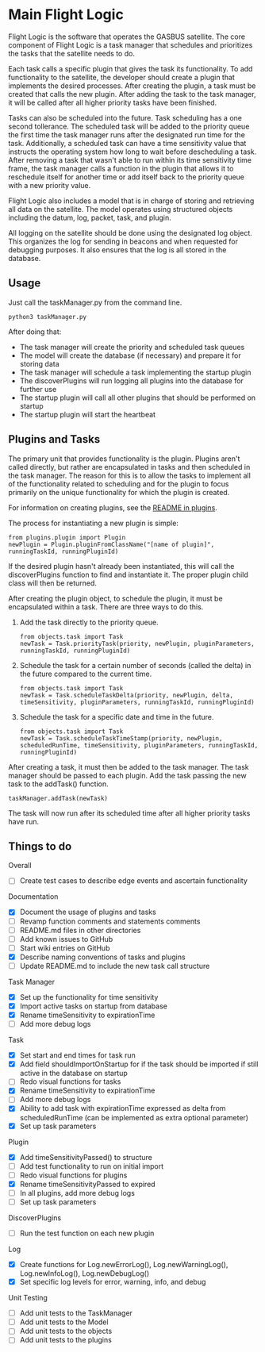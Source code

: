 # Main Flight Logic

Flight Logic is the software that operates the GASBUS satellite. The core component of Flight Logic is a task manager that schedules and prioritizes the tasks that the satellite needs to do.

Each task calls a specific plugin that gives the task its functionality. To add functionality to the satellite, the developer should create a plugin that implements the desired processes. After creating the plugin, a task must be created that calls the new plugin. After adding the task to the task manager, it will be called after all higher priority tasks have been finished.

Tasks can also be scheduled into the future. Task scheduling has a one second tollerance. The scheduled task will be added to the priority queue the first time the task manager runs after the designated run time for the task. Additionally, a scheduled task can have a time sensitivity value that instructs the operating system how long to wait before descheduling a task. After removing a task that wasn't able to run within its time sensitivity time frame, the task manager calls a function in the plugin that allows it to reschedule itself for another time or add itself back to the priority queue with a new priority value.

Flight Logic also includes a model that is in charge of storing and retrieving all data on the satellite. The model operates using structured objects including the datum, log, packet, task, and plugin.

All logging on the satellite should be done using the designated log object. This organizes the log for sending in beacons and when requested for debugging purposes. It also ensures that the log is all stored in the database.

## Usage

Just call the taskManager.py from the command line.

    python3 taskManager.py

After doing that:

- The task manager will create the priority and scheduled task queues
- The model will create the database (if necessary) and prepare it for storing data
- The task manager will schedule a task implementing the startup plugin
- The discoverPlugins will run logging all plugins into the database for further use
- The startup plugin will call all other plugins that should be performed on startup
- The startup plugin will start the heartbeat

## Plugins and Tasks

The primary unit that provides functionality is the plugin. Plugins aren't called directly, but rather are encapsulated in tasks and then scheduled in the task manager. The reason for this is to allow the tasks to implement all of the functionality related to scheduling and for the plugin to focus primarily on the unique functionality for which the plugin is created.

For information on creating plugins, see the [README in plugins](mainFlightLogic/plugins/README.md#creating-a-new-plugin).

The process for instantiating a new plugin is simple:

    from plugins.plugin import Plugin
    newPlugin = Plugin.pluginFromClassName("[name of plugin]", runningTaskId, runningPluginId)

If the desired plugin hasn't already been instantiated, this will call the discoverPlugins function to find and instantiate it. The proper plugin child class will then be returned.

After creating the plugin object, to schedule the plugin, it must be encapsulated within a task. There are three ways to do this.

1.  Add the task directly to the priority queue.

        from objects.task import Task
        newTask = Task.priorityTask(priority, newPlugin, pluginParameters, runningTaskId, runningPluginId)

2.  Schedule the task for a certain number of seconds (called the delta) in the future compared to the current time.

        from objects.task import Task
        newTask = Task.scheduleTaskDelta(priority, newPlugin, delta, timeSensitivity, pluginParameters, runningTaskId, runningPluginId)

3.  Schedule the task for a specific date and time in the future.

        from objects.task import Task
        newTask = Task.scheduleTaskTimeStamp(priority, newPlugin, scheduledRunTime, timeSensitivity, pluginParameters, runningTaskId, runningPluginId)

After creating a task, it must then be added to the task manager. The task manager should be passed to each plugin. Add the task passing the new task to the addTask() function.

    taskManager.addTask(newTask)

The task will now run after its scheduled time after all higher priority tasks have run.

## Things to do

Overall

- [ ] Create test cases to describe edge events and ascertain functionality

Documentation

- [x] Document the usage of plugins and tasks
- [ ] Revamp function comments and statements comments
- [ ] README.md files in other directories
- [ ] Add known issues to GitHub
- [ ] Start wiki entries on GitHub
- [x] Describe naming conventions of tasks and plugins
- [ ] Update README.md to include the new task call structure

Task Manager

- [x] Set up the functionality for time sensitivity
- [x] Import active tasks on startup from database
- [x] Rename timeSensitivity to expirationTime
- [ ] Add more debug logs

Task

- [x] Set start and end times for task run
- [x] Add field shouldImportOnStartup for if the task should be imported if still active in the database on startup
- [ ] Redo visual functions for tasks
- [x] Rename timeSensitivity to expirationTime
- [ ] Add more debug logs
- [x] Ability to add task with expirationTime expressed as delta from scheduledRunTime (can be implemented as extra optional parameter)
- [x] Set up task parameters

Plugin

- [x] Add timeSensitivityPassed() to structure
- [ ] Add test functionality to run on initial import
- [ ] Redo visual functions for plugins
- [x] Rename timeSensitivityPassed to expired
- [ ] In all plugins, add more debug logs
- [ ] Set up task parameters

DiscoverPlugins

- [ ] Run the test function on each new plugin

Log

- [x] Create functions for Log.newErrorLog(), Log.newWarningLog(), Log.newInfoLog(), Log.newDebugLog()
- [x] Set specific log levels for error, warning, info, and debug

Unit Testing

- [ ] Add unit tests to the TaskManager
- [ ] Add unit tests to the Model
- [ ] Add unit tests to the objects
- [ ] Add unit tests to the plugins

